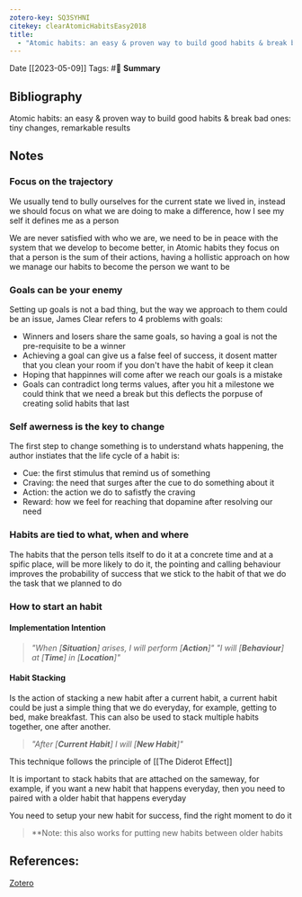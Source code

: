 ```yaml
---
zotero-key: SQ3SYHNI
citekey: clearAtomicHabitsEasy2018
title:
  - "Atomic habits: an easy & proven way to build good habits & break bad ones: tiny changes, remarkable results"
---
```

Date [[2023-05-09]]
Tags: #📙 
**Summary**

## Bibliography
Atomic habits: an easy & proven way to build good habits & break bad ones: tiny changes, remarkable results 
## Notes

### Focus on the trajectory
We usually tend to bully ourselves for the current state we lived in, instead we should focus on what we are doing to make a difference, how I see my self it defines me as a person

We are never satisfied with who we are, we need to be in peace with the system that we develop to become better, in Atomic habits they focus on that a person is the sum of their actions, having a hollistic approach on how we manage our habits to become the person we want to be

### Goals can be your enemy
Setting up goals is not a bad thing, but the way we approach to them could be an issue, James Clear refers to 4 problems with goals:
 - Winners and losers share the same goals, so having a goal is not the pre-requisite to be a winner
 - Achieving a goal can give us a false feel of success, it dosent matter that you clean your room if you don't have the habit of keep it clean
 - Hoping that happinnes will come after we reach our goals is a mistake
 - Goals can contradict long terms values, after you hit a milestone we could think that we need a break but this deflects the porpuse of creating solid habits that last
 
### Self awerness is the key to change
The first step to change something is to understand whats happening, the author instiates that the life cycle of a habit is:
- Cue: the first stimulus that remind us of something
- Craving: the need that surges after the cue to do something about it
- Action: the action we do to safistfy the craving
- Reward: how we feel for reaching that dopamine after resolving our need

### Habits are tied to what, when and where
The habits that the person tells itself to do it at a concrete time and at a spific place, will be more likely to do it, the pointing and calling behaviour improves the probability of success that we stick to the habit of that we do the task that we planned to do

### How to start an habit
#### Implementation Intention
> *"When \[**Situation**\] arises, I will perform \[**Action**\]"*
> *"I will \[**Behaviour**\] at \[**Time**\] in \[**Location**\]"*

#### Habit Stacking
Is the action of stacking a new habit after a current habit, a current habit could be just a simple thing that we do everyday, for example, getting to bed, make breakfast. This can also be used to stack multiple habits together, one after another.
> *"After \[**Current Habit**\] I will \[**New Habit**\]"*

This technique follows the principle of [[The Diderot Effect]]

It is important to stack habits that are attached on the sameway, for example, if you want a new habit that happens everyday, then you need to paired with a older habit that happens everyday

You need to setup your new habit for success, find the right moment to do it

> \*\*Note: this also works for putting new habits between older habits
## References:
[Zotero](zotero://select/library/items/SQ3SYHNI) 